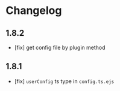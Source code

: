 # Changelog

## 1.8.2

- [fix] get config file by plugin method

## 1.8.1

- [fix] `userConfig` ts type in `config.ts.ejs`
